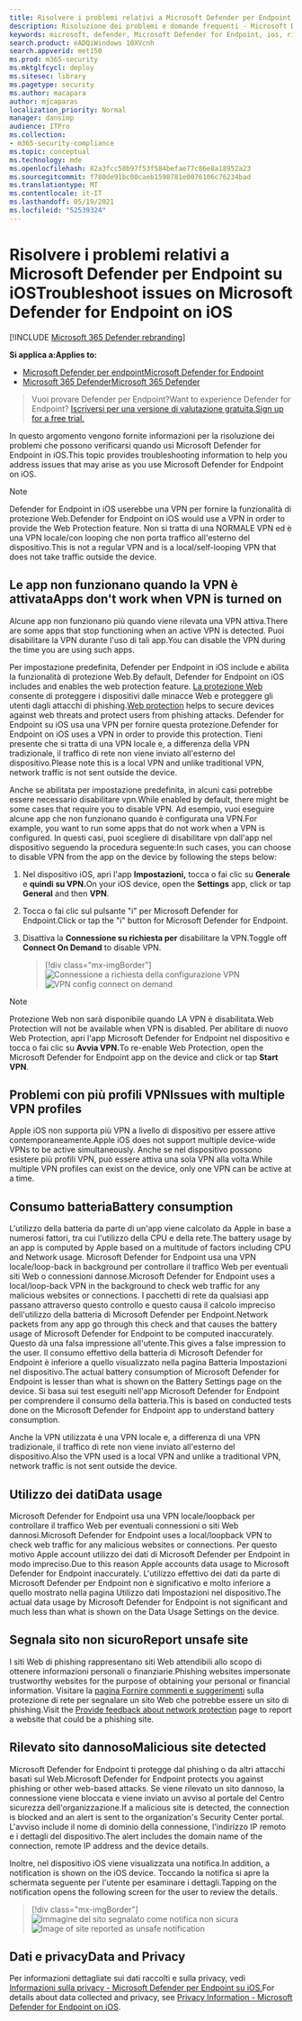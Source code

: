 ```yaml
---
title: Risolvere i problemi relativi a Microsoft Defender per Endpoint su iOS
description: Risoluzione dei problemi e domande frequenti - Microsoft Defender per Endpoint su iOS
keywords: microsoft, defender, Microsoft Defender for Endpoint, ios, risoluzione dei problemi, domande frequenti, come
search.product: eADQiWindows 10XVcnh
search.appverid: met150
ms.prod: m365-security
ms.mktglfcycl: deploy
ms.sitesec: library
ms.pagetype: security
ms.author: macapara
author: mjcaparas
localization_priority: Normal
manager: dansimp
audience: ITPro
ms.collection:
- m365-security-compliance
ms.topic: conceptual
ms.technology: mde
ms.openlocfilehash: 82a3fcc58b97f53f584befae77c86e8a18952a23
ms.sourcegitcommit: f780de91bc00caeb1598781e0076106c76234bad
ms.translationtype: MT
ms.contentlocale: it-IT
ms.lasthandoff: 05/19/2021
ms.locfileid: "52539324"
---
```

# <a name="troubleshoot-issues-on-microsoft-defender-for-endpoint-on-ios"></a><span data-ttu-id="0d60f-104">Risolvere i problemi relativi a Microsoft Defender per Endpoint su iOS</span><span class="sxs-lookup"><span data-stu-id="0d60f-104">Troubleshoot issues on Microsoft Defender for Endpoint on iOS</span></span>

[!INCLUDE [Microsoft 365 Defender rebranding](../../includes/microsoft-defender.md)]

<span data-ttu-id="0d60f-105">**Si applica a:**</span><span class="sxs-lookup"><span data-stu-id="0d60f-105">**Applies to:**</span></span>
- [<span data-ttu-id="0d60f-106">Microsoft Defender per endpoint</span><span class="sxs-lookup"><span data-stu-id="0d60f-106">Microsoft Defender for Endpoint</span></span>](https://go.microsoft.com/fwlink/p/?linkid=2154037)
- [<span data-ttu-id="0d60f-107">Microsoft 365 Defender</span><span class="sxs-lookup"><span data-stu-id="0d60f-107">Microsoft 365 Defender</span></span>](https://go.microsoft.com/fwlink/?linkid=2118804)

> <span data-ttu-id="0d60f-108">Vuoi provare Defender per Endpoint?</span><span class="sxs-lookup"><span data-stu-id="0d60f-108">Want to experience Defender for Endpoint?</span></span> [<span data-ttu-id="0d60f-109">Iscriversi per una versione di valutazione gratuita.</span><span class="sxs-lookup"><span data-stu-id="0d60f-109">Sign up for a free trial.</span></span>](https://www.microsoft.com/microsoft-365/windows/microsoft-defender-atp?ocid=docs-wdatp-exposedapis-abovefoldlink) 

<span data-ttu-id="0d60f-110">In questo argomento vengono fornite informazioni per la risoluzione dei problemi che possono verificarsi quando usi Microsoft Defender for Endpoint in iOS.</span><span class="sxs-lookup"><span data-stu-id="0d60f-110">This topic provides troubleshooting information to help you address issues that may arise as you use Microsoft Defender for Endpoint on iOS.</span></span>



> [!NOTE]
> <span data-ttu-id="0d60f-111">Defender for Endpoint in iOS userebbe una VPN per fornire la funzionalità di protezione Web.</span><span class="sxs-lookup"><span data-stu-id="0d60f-111">Defender for Endpoint on iOS would use a VPN in order to provide the Web Protection feature.</span></span> <span data-ttu-id="0d60f-112">Non si tratta di una NORMALE VPN ed è una VPN locale/con looping che non porta traffico all'esterno del dispositivo.</span><span class="sxs-lookup"><span data-stu-id="0d60f-112">This is not a regular VPN and is a local/self-looping VPN that does not take traffic outside the device.</span></span>

## <a name="apps-dont-work-when-vpn-is-turned-on"></a><span data-ttu-id="0d60f-113">Le app non funzionano quando la VPN è attivata</span><span class="sxs-lookup"><span data-stu-id="0d60f-113">Apps don't work when VPN is turned on</span></span>
<span data-ttu-id="0d60f-114">Alcune app non funzionano più quando viene rilevata una VPN attiva.</span><span class="sxs-lookup"><span data-stu-id="0d60f-114">There are some apps that stop functioning when an active VPN is detected.</span></span> <span data-ttu-id="0d60f-115">Puoi disabilitare la VPN durante l'uso di tali app.</span><span class="sxs-lookup"><span data-stu-id="0d60f-115">You can disable the VPN during the time you are using such apps.</span></span> 

<span data-ttu-id="0d60f-116">Per impostazione predefinita, Defender per Endpoint in iOS include e abilita la funzionalità di protezione Web.</span><span class="sxs-lookup"><span data-stu-id="0d60f-116">By default, Defender for Endpoint on iOS includes and enables the web protection feature.</span></span> <span data-ttu-id="0d60f-117">[La protezione Web](web-protection-overview.md) consente di proteggere i dispositivi dalle minacce Web e proteggere gli utenti dagli attacchi di phishing.</span><span class="sxs-lookup"><span data-stu-id="0d60f-117">[Web protection](web-protection-overview.md) helps to secure devices against web threats and protect users from phishing attacks.</span></span> <span data-ttu-id="0d60f-118">Defender for Endpoint su iOS usa una VPN per fornire questa protezione.</span><span class="sxs-lookup"><span data-stu-id="0d60f-118">Defender for Endpoint on iOS uses a VPN in order to provide this protection.</span></span> <span data-ttu-id="0d60f-119">Tieni presente che si tratta di una VPN locale e, a differenza della VPN tradizionale, il traffico di rete non viene inviato all'esterno del dispositivo.</span><span class="sxs-lookup"><span data-stu-id="0d60f-119">Please note this is a local VPN and unlike traditional VPN, network traffic is not sent outside the device.</span></span>

<span data-ttu-id="0d60f-120">Anche se abilitata per impostazione predefinita, in alcuni casi potrebbe essere necessario disabilitare vpn.</span><span class="sxs-lookup"><span data-stu-id="0d60f-120">While enabled by default, there might be some cases that require you to disable VPN.</span></span> <span data-ttu-id="0d60f-121">Ad esempio, vuoi eseguire alcune app che non funzionano quando è configurata una VPN.</span><span class="sxs-lookup"><span data-stu-id="0d60f-121">For example, you want to run some apps that do not work when a VPN is configured.</span></span> <span data-ttu-id="0d60f-122">In questi casi, puoi scegliere di disabilitare vpn dall'app nel dispositivo seguendo la procedura seguente:</span><span class="sxs-lookup"><span data-stu-id="0d60f-122">In such cases, you can choose to disable VPN from the app on the device by following the steps below:</span></span>

1. <span data-ttu-id="0d60f-123">Nel dispositivo iOS, apri l'app **Impostazioni,** tocca o fai clic su **Generale** e **quindi su VPN.**</span><span class="sxs-lookup"><span data-stu-id="0d60f-123">On your iOS device, open the **Settings** app, click or tap **General** and then **VPN**.</span></span>
1. <span data-ttu-id="0d60f-124">Tocca o fai clic sul pulsante "i" per Microsoft Defender for Endpoint.</span><span class="sxs-lookup"><span data-stu-id="0d60f-124">Click or tap the "i" button for Microsoft Defender for Endpoint.</span></span>
1. <span data-ttu-id="0d60f-125">Disattiva la **Connessione su richiesta per** disabilitare la VPN.</span><span class="sxs-lookup"><span data-stu-id="0d60f-125">Toggle off **Connect On Demand** to disable VPN.</span></span>

    > [!div class="mx-imgBorder"]
    > <span data-ttu-id="0d60f-126">![Connessione a richiesta della configurazione VPN](images/ios-vpn-config.png)</span><span class="sxs-lookup"><span data-stu-id="0d60f-126">![VPN config connect on demand](images/ios-vpn-config.png)</span></span>

> [!NOTE]
> <span data-ttu-id="0d60f-127">Protezione Web non sarà disponibile quando LA VPN è disabilitata.</span><span class="sxs-lookup"><span data-stu-id="0d60f-127">Web Protection will not be available when VPN is disabled.</span></span> <span data-ttu-id="0d60f-128">Per abilitare di nuovo Web Protection, apri l'app Microsoft Defender for Endpoint nel dispositivo e tocca o fai clic su **Avvia VPN.**</span><span class="sxs-lookup"><span data-stu-id="0d60f-128">To re-enable Web Protection, open the Microsoft Defender for Endpoint app on the device and click or tap **Start VPN**.</span></span>

## <a name="issues-with-multiple-vpn-profiles"></a><span data-ttu-id="0d60f-129">Problemi con più profili VPN</span><span class="sxs-lookup"><span data-stu-id="0d60f-129">Issues with multiple VPN profiles</span></span>

<span data-ttu-id="0d60f-130">Apple iOS non supporta più VPN a livello di dispositivo per essere attive contemporaneamente.</span><span class="sxs-lookup"><span data-stu-id="0d60f-130">Apple iOS does not support multiple device-wide VPNs to be active simultaneously.</span></span> <span data-ttu-id="0d60f-131">Anche se nel dispositivo possono esistere più profili VPN, può essere attiva una sola VPN alla volta.</span><span class="sxs-lookup"><span data-stu-id="0d60f-131">While multiple VPN profiles can exist on the device, only one VPN can be active at a time.</span></span>


## <a name="battery-consumption"></a><span data-ttu-id="0d60f-132">Consumo batteria</span><span class="sxs-lookup"><span data-stu-id="0d60f-132">Battery consumption</span></span>

<span data-ttu-id="0d60f-133">L'utilizzo della batteria da parte di un'app viene calcolato da Apple in base a numerosi fattori, tra cui l'utilizzo della CPU e della rete.</span><span class="sxs-lookup"><span data-stu-id="0d60f-133">The battery usage by an app is computed by Apple based on a multitude of factors including CPU and Network usage.</span></span> <span data-ttu-id="0d60f-134">Microsoft Defender for Endpoint usa una VPN locale/loop-back in background per controllare il traffico Web per eventuali siti Web o connessioni dannose.</span><span class="sxs-lookup"><span data-stu-id="0d60f-134">Microsoft Defender for Endpoint uses a local/loop-back VPN in the background to check web traffic for any malicious websites or connections.</span></span> <span data-ttu-id="0d60f-135">I pacchetti di rete da qualsiasi app passano attraverso questo controllo e questo causa il calcolo impreciso dell'utilizzo della batteria di Microsoft Defender per Endpoint.</span><span class="sxs-lookup"><span data-stu-id="0d60f-135">Network packets from any app go through this check and that causes the battery usage of Microsoft Defender for Endpoint to be computed inaccurately.</span></span> <span data-ttu-id="0d60f-136">Questo dà una falsa impressione all'utente.</span><span class="sxs-lookup"><span data-stu-id="0d60f-136">This gives a false impression to the user.</span></span> <span data-ttu-id="0d60f-137">Il consumo effettivo della batteria di Microsoft Defender for Endpoint è inferiore a quello visualizzato nella pagina Batteria Impostazioni nel dispositivo.</span><span class="sxs-lookup"><span data-stu-id="0d60f-137">The actual battery consumption of Microsoft Defender for Endpoint is lesser than what is shown on the Battery Settings page on the device.</span></span> <span data-ttu-id="0d60f-138">Si basa sui test eseguiti nell'app Microsoft Defender for Endpoint per comprendere il consumo della batteria.</span><span class="sxs-lookup"><span data-stu-id="0d60f-138">This is based on conducted tests done on the Microsoft Defender for Endpoint app to understand battery consumption.</span></span>

<span data-ttu-id="0d60f-139">Anche la VPN utilizzata è una VPN locale e, a differenza di una VPN tradizionale, il traffico di rete non viene inviato all'esterno del dispositivo.</span><span class="sxs-lookup"><span data-stu-id="0d60f-139">Also the VPN used is a local VPN and unlike a traditional VPN, network traffic is not sent outside the device.</span></span>

## <a name="data-usage"></a><span data-ttu-id="0d60f-140">Utilizzo dei dati</span><span class="sxs-lookup"><span data-stu-id="0d60f-140">Data usage</span></span>

<span data-ttu-id="0d60f-141">Microsoft Defender for Endpoint usa una VPN locale/loopback per controllare il traffico Web per eventuali connessioni o siti Web dannosi.</span><span class="sxs-lookup"><span data-stu-id="0d60f-141">Microsoft Defender for Endpoint uses a local/loopback VPN to check web traffic for any malicious websites or connections.</span></span> <span data-ttu-id="0d60f-142">Per questo motivo Apple account utilizzo dei dati di Microsoft Defender per Endpoint in modo impreciso.</span><span class="sxs-lookup"><span data-stu-id="0d60f-142">Due to this reason Apple accounts data usage to Microsoft Defender for Endpoint inaccurately.</span></span> <span data-ttu-id="0d60f-143">L'utilizzo effettivo dei dati da parte di Microsoft Defender per Endpoint non è significativo e molto inferiore a quello mostrato nella pagina Utilizzo dati Impostazioni nel dispositivo.</span><span class="sxs-lookup"><span data-stu-id="0d60f-143">The actual data usage by Microsoft Defender for Endpoint is not significant and much less than what is shown on the Data Usage Settings on the device.</span></span>

## <a name="report-unsafe-site"></a><span data-ttu-id="0d60f-144">Segnala sito non sicuro</span><span class="sxs-lookup"><span data-stu-id="0d60f-144">Report unsafe site</span></span>

<span data-ttu-id="0d60f-145">I siti Web di phishing rappresentano siti Web attendibili allo scopo di ottenere informazioni personali o finanziarie.</span><span class="sxs-lookup"><span data-stu-id="0d60f-145">Phishing websites impersonate trustworthy websites for the purpose of obtaining your personal or financial information.</span></span> <span data-ttu-id="0d60f-146">Visitare la [pagina Fornire commenti e suggerimenti](https://www.microsoft.com/wdsi/filesubmission/exploitguard/networkprotection) sulla protezione di rete per segnalare un sito Web che potrebbe essere un sito di phishing.</span><span class="sxs-lookup"><span data-stu-id="0d60f-146">Visit the [Provide feedback about network protection](https://www.microsoft.com/wdsi/filesubmission/exploitguard/networkprotection) page to report a website that could be a phishing site.</span></span>

## <a name="malicious-site-detected"></a><span data-ttu-id="0d60f-147">Rilevato sito dannoso</span><span class="sxs-lookup"><span data-stu-id="0d60f-147">Malicious site detected</span></span>

<span data-ttu-id="0d60f-148">Microsoft Defender for Endpoint ti protegge dal phishing o da altri attacchi basati sul Web.</span><span class="sxs-lookup"><span data-stu-id="0d60f-148">Microsoft Defender for Endpoint protects you against phishing or other web-based attacks.</span></span> <span data-ttu-id="0d60f-149">Se viene rilevato un sito dannoso, la connessione viene bloccata e viene inviato un avviso al portale del Centro sicurezza dell'organizzazione.</span><span class="sxs-lookup"><span data-stu-id="0d60f-149">If a malicious site is detected, the connection is blocked and an alert is sent to the organization's Security Center portal.</span></span> <span data-ttu-id="0d60f-150">L'avviso include il nome di dominio della connessione, l'indirizzo IP remoto e i dettagli del dispositivo.</span><span class="sxs-lookup"><span data-stu-id="0d60f-150">The alert includes the domain name of the connection, remote IP address and the device details.</span></span>

<span data-ttu-id="0d60f-151">Inoltre, nel dispositivo iOS viene visualizzata una notifica.</span><span class="sxs-lookup"><span data-stu-id="0d60f-151">In addition, a notification is shown on the iOS device.</span></span> <span data-ttu-id="0d60f-152">Toccando la notifica si apre la schermata seguente per l'utente per esaminare i dettagli.</span><span class="sxs-lookup"><span data-stu-id="0d60f-152">Tapping on the notification opens the following screen for the user to review the details.</span></span>

> [!div class="mx-imgBorder"]
> <span data-ttu-id="0d60f-153">![Immagine del sito segnalato come notifica non sicura](images/ios-phish-alert.png)</span><span class="sxs-lookup"><span data-stu-id="0d60f-153">![Image of site reported as unsafe notification](images/ios-phish-alert.png)</span></span>

## <a name="data-and-privacy"></a><span data-ttu-id="0d60f-154">Dati e privacy</span><span class="sxs-lookup"><span data-stu-id="0d60f-154">Data and Privacy</span></span>

<span data-ttu-id="0d60f-155">Per informazioni dettagliate sui dati raccolti e sulla privacy, vedi [Informazioni sulla privacy - Microsoft Defender per Endpoint su iOS.](ios-privacy.md)</span><span class="sxs-lookup"><span data-stu-id="0d60f-155">For details about data collected and privacy, see [Privacy Information - Microsoft Defender for Endpoint on iOS](ios-privacy.md).</span></span>

